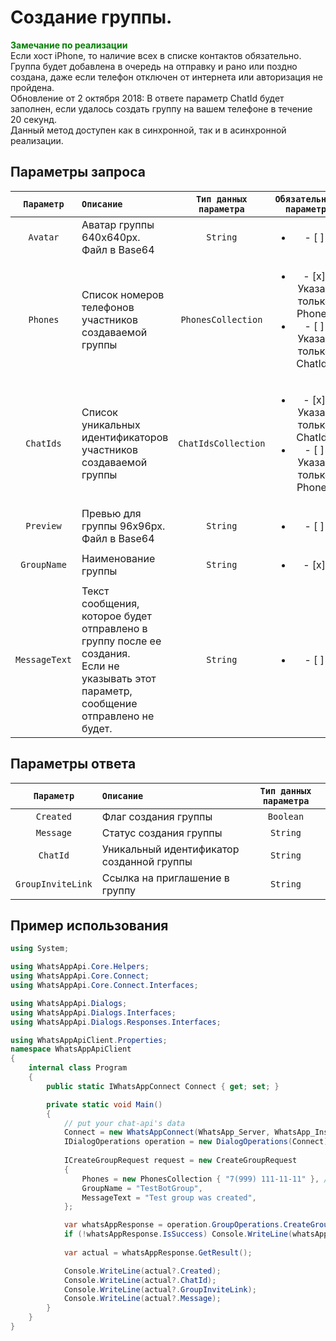 # Создание группы.
**<span style="color:green">Замечание по реализации</span>** <br/>
Если хост iPhone, то наличие всех в списке контактов обязательно. <br/>
Группа будет добавлена в очередь на отправку и рано или поздно создана, даже если телефон отключен от интернета или авторизация не пройдена. <br/>
Обновление от 2 октября 2018: В ответе параметр ChatId будет заполнен, если удалось создать группу на вашем телефоне в течение 20 секунд. <br/>
Данный метод доступен как в синхронной, так и в асинхронной реализации.

## Параметры запроса
| `Параметр` | `Описание`                        | `Тип данных параметра` | `Обязательный параметр` |
|:----------:|:----------------------------------|:----------------------:|:-----------------------:|
| `Avatar`   | Аватар группы 640x640px. Файл в Base64 | `String` | <ul><li>- [ ] </li></ul>
| `Phones`   | Список номеров телефонов участников создаваемой группы | `PhonesCollection` | <ul><li>- [x] Указан только Phones</li><li>- [ ] Указан только ChatIds</li></ul>
| `ChatIds`  | Список уникальных идентификаторов участников создаваемой группы | `ChatIdsCollection` | <ul><li>- [x] Указан только ChatIds</li><li>- [ ] Указан только Phones</li></ul>
| `Preview`  | Превью для группы 96x96px. Файл в Base64 | `String` | <ul><li>- [ ] </li></ul>
| `GroupName`| Наименование группы               | `String`               | <ul><li>- [x] </li></ul>
| `MessageText` | Текст сообщения, которое будет отправлено в группу после ее создания. <br/> Если не указывать этот параметр, сообщение отправлено не будет. | `String` | <ul><li>- [ ] </li></ul>

## Параметры ответа

|  `Параметр`           | `Описание`                                            | `Тип данных параметра` | 
|:---------------------:|:------------------------------------------------------|:----------------------:|
| `Created`             | Флаг создания группы                                  | `Boolean`
| `Message`             | Статус создания группы                                | `String`
| `ChatId`              | Уникальный идентификатор созданной группы             | `String`
| `GroupInviteLink`     | Ссылка на приглашение в группу                        | `String`

## Пример использования
```csharp
using System;

using WhatsAppApi.Core.Helpers;
using WhatsAppApi.Core.Connect;
using WhatsAppApi.Core.Connect.Interfaces;

using WhatsAppApi.Dialogs;
using WhatsAppApi.Dialogs.Interfaces;
using WhatsAppApi.Dialogs.Responses.Interfaces;

using WhatsAppApiClient.Properties;
namespace WhatsAppApiClient
{
    internal class Program
    {
        public static IWhatsAppConnect Connect { get; set; }

        private static void Main()
        {
            // put your chat-api's data
            Connect = new WhatsAppConnect(WhatsApp_Server, WhatsApp_Instance, WhatsApp_Token); 
            IDialogOperations operation = new DialogOperations(Сonnect);
            
            ICreateGroupRequest request = new CreateGroupRequest 
            {
                Phones = new PhonesCollection { "7(999) 111-11-11" }, // or ChatIds = new ChatIdsCollection{ "79991111111@c.us" },
                GroupName = "TestBotGroup",
                MessageText = "Test group was created",
            };

            var whatsAppResponse = operation.GroupOperations.CreateGroup(request);
            if (!whatsAppResponse.IsSuccess) Console.WriteLine(whatsAppResponse.Exception);
            
            var actual = whatsAppResponse.GetResult();

            Console.WriteLine(actual?.Created);
            Console.WriteLine(actual?.ChatId);
            Console.WriteLine(actual?.GroupInviteLink);
            Console.WriteLine(actual?.Message);
        }
    }
}
```



